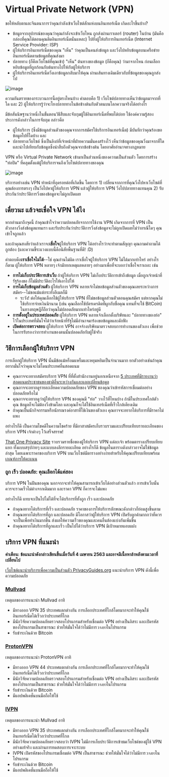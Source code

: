 # Virtual Private Network (VPN)

ขอให้หลับตาและจินตนาการว่าคุณกำลังเข้าเว็บไซต์สักแห่งบนอินเทอร์เน็ต เกิดอะไรขึ้นบ้าง?

* ข้อมูลจากอุปกรณ์ของคุณว่าคุณกำลังจะเข้าเว็บไหน ถูกส่งผ่านเราเตอร์ (router) ในบ้าน (มันคือกล่องที่คุณได้ตอนคุณติดอินเทอร์เน็ตนั่นแหละ) ไปยังผู้ให้บริการอินเทอร์เน็ต (Internet Service Provider: ISP)
* ผู้ให้บริการอินเทอร์เน็ตของคุณ "เห็น" ว่าคุณเป็นคนส่งข้อมูล และวิ่งไปหยิบข้อมูลบนเครือข่ายอินเทอร์เน็ตตามข้อมูลที่คุณส่งมา
* ปลายทาง (ก็คือเว็บไซต์ที่คุณเข้า) "เห็น" ต้นทางของข้อมูล (ก็คือคุณ) ว่ามาจากไหน ก่อนเลือกหยิบข้อมูลที่ถูกก้อนกับต้นทางไปให้กับผู้ให้บริการ
* ผู้ให้บริการอินเทอร์เน็ตวิ่งเอาข้อมูลกลับมาให้คุณ ผ่านเส้นทางเดิมเดียวกับที่ข้อมูลของคุณถูกส่งไป

![image](https://user-images.githubusercontent.com/3682634/75744379-a5dc6600-5d46-11ea-980b-518e53e10546.png)

ความอันตรายของกระบวนการนี้อยู่ตรงไหนบ้าง คำตอบคือ 1) เว็บไซต์ปลายทางเห็นว่าข้อมูลมาจากที่ใด และ 2) ผู้ให้บริการรู้ว่าจะโยงปลายทางในข้อข้างต้นกับตัวตนบนโลกความจริงได้อย่างไร

มีข้อสันนิษฐานว่าหนึ่งในขั้นตอนวิธีสืบและจับกุมผู้ใช้อินเทอร์เน็ตที่พบได้บ่อย ใช้องค์ความรู้สองประการดังกล่าวในการจับกุม กล่าวคือ
* ผู้ให้บริการ (ซึ่งมีข้อมูลส่วนตัวของคุณจากการสมัครใช้บริการอินเทอร์เน็ต) มีบันทึกว่าคุณร้องขอข้อมูลไปที่ใดบ้าง และ
* ปลายทางเว็บไซต์ ซึ่งเป็นลิงก์ที่เจ้าหน้าที่ฝ่ายความมั่นคงสร้างไว้ เห็นว่าข้อมูลของคุณวิ่งมาจากที่ใด และนำไปเทียบกับข้อมูลซึ่งนำสืบถึงตัวคุณจากข้อข้างต้น โดยอาศัยอำนาจทางกฎหมาย

VPN หรือ Virtual Private Network เข้ามาเป็นส่วนหนึ่งของความเป็นส่วนตัว โดยการสร้าง "ท่อปิด" ที่คลุมตั้งแต่ผู้ให้บริการจนถึงเว็บไซต์ปลายทางของคุณ

![image](https://user-images.githubusercontent.com/3682634/75744862-2a7bb400-5d48-11ea-90cd-64bf063029df.png)

บริการอย่างเช่น VPN ทำหน้าที่อุดรอยต่อที่เกิดขึ้น โดยการ 1) เปลี่ยนจากการที่คุณวิ่งไปหาเว็บไซต์ที่คุณต้องการตรงๆ เป็นวิ่งไปหาผู้ให้บริการ VPN แล้วผู้ให้บริการ VPN วิ่งไปปลายทางแทนคุณ 2) รับประกันว่าประวัติการวิ่งของข้อมูลจะไม่ถูกเปิดเผย

## เดี๋ยวนะ แล้วจะเชื่อใจ VPN ได้ไง

หากอ่านมาถึงจุดนี้ ถ้าคุณเข้าใจว่าความปลอดภัยจากการใช้งาน VPN เกิดจากการที่ VPN เป็นตัวกลางวิ่งส่งข้อมูลแทนเรา และรับประกันว่าประวัติการวิ่งส่งข้อมูลจะไม่ถูกเปิดเผยไม่ว่ากรณีใดๆ คุณเข้าใจถูกแล้ว

และถ้าคุณสงสัยว่าแล้วเราจะ**เชื่อใจ**ผู้ให้บริการ VPN ได้อย่างไรว่าจะทำตามสัญญา คุณถามคำถามได้ถูกต้อง (และความขี้ระแวงแบบนี้คือนิสัยพื้นฐานที่ดี! :D)

คำตอบคือ**เราเชื่อใจไม่ได้**--ใช่ คุณอ่านไม่ผิด เราเชื่อใจผู้ให้บริการ VPN ไม่ได้มากเท่าไหร่ อย่างไรก็ตาม ผู้ให้บริการ VPN หลายๆ เจ้ามักยกเหตุผลหลายๆ อย่างมาเพื่อที่จะบอกว่าเชื่อใจเราเถอะ เช่น

* **การไม่เก็บประวัติการเข้าเว็บ** ถ้าผู้ให้บริการ VPN ไม่เก็บประวัติการเข้าถึงข้อมูล เมื่อถูกเจ้าหน้าที่รัฐร้องขอ ก็ไม่มีประวัติอะไรให้เอาไปให้
* **การไม่เก็บข้อมูลส่วนตัว** ผู้ให้บริการ VPN หลายเจ้าไม่ขอข้อมูลส่วนตัวของคุณเลยระหว่างการสมัคร--ไม่ขอแม้แต่กระทั่งอีเมลก็มี
    * ระวัง! ต่อให้คุณเลือกใช้ผู้ให้บริการ VPN ที่ไม่ขอข้อมูลส่วนตัวตอนคุณสมัคร แต่หากคุณไม่ใช้บริการจ่ายเงินนิรนาม (เช่น คุณเลือกใช้บัตรเครดิตที่ผูกกับชื่อคุณ แทนที่จะใช้ BitCoin) ในทางทฤษฎีก็ถือว่าคุณไม่ปลอดภัยมากเท่าไหร่อยู่ดี
* **การตั้งอยู่ในประเทศปลอดภัย** ผู้ให้บริการ VPN หลายเจ้าเลือกตั้งบริษัทและ "ปลายทางของท่อ" ไว้ในประเทศที่มั่นใจได้ว่าเจ้าหน้าที่รัฐไม่มีอำนาจมาร้องขอข้อมูลและดักฟัง
* **เปิดต่อการตรวจสอบ** ผู้ให้บริการ VPN อาจจ้างบริษัทมาตรวจสอบการทำงานของตัวเอง เพื่อช่วยในการรับรองว่าการทำงานของตนนั้นปลอดภัยกับผู้ใช้จริง

## วิธีการเลือกผู้ให้บริการ VPN

การเลือกผู้ให้บริการ VPN นั้นมีข้อแม้หร็อมแหร็มและหยุมหยิมเป็นจำนวนมาก ยกตัวอย่างเช่นถ้าคุณอยากมั่นใจว่าคุณจะไม่โดนประเทศอื่นสอดแนม
* คุณอาจจะอยากสมัครบริการ VPN ที่ที่ตั้งสำนักงานอยู่นอกเหนือจาก [5 ประเทศที่มีรายงานว่าสอดแนมประชาชนของชาติอื่นระหว่างกันและแลกเปลี่ยนข้อมูล](https://en.wikipedia.org/wiki/Five_Eyes)
* คุณอาจจะอยากดูรายละเอียดความปลอดภัยของ VPN ของคุณว่าเข้ารหัสการเชื่อมต่ออย่างปลอดภัยหรือไม่
* คุณอาจจะอยากดูว่าผู้ให้บริการ VPN ของคุณมี "ท่อ" วางไว้ที่ไหนบ้าง ถ้ามีในประเทศใกล้ตัวคุณ ข้อมูลก็จะไม่ต้องวิ่งข้ามโลก และคุณก็จะได้ใช้อินเทอร์เน็ตที่เร็วใกล้เคียงเดิม
* ถ้าคุณเป็นนักกิจกรรมหรือนักรณรงค์อาสาที่ใช้เงินของตัวเอง คุณอาจจะอยากได้บริการที่มีราคาไม่แพง

อย่างไรก็ดี เป็นความโชคดีในความโชคร้าย ที่มีอาสาสมัครเก็บรวบรวมและเปรียบเทียบรายละเอียดของบริการ VPN เจ้าต่างๆ ไว้เสร็จสรรพ!

[That One Privacy Site](https://thatoneprivacysite.net/#simple-vpn-comparison) รวบรวมรายชื่อของผู้ให้บริการ VPN แต่ละเจ้า พร้อมตารางเปรียบเทียบแยก ทั้งแบบสรุปง่ายๆ และแบบลงลึกรายละเอียด อย่างไรก็ดี ข้อมูลในตารางดังกล่าวอาจไม่ใช่ข้อมูลล่าสุด โดยเฉพาะราคาของบริการ VPN บนเว็บไซต์มีตารางอย่างง่ายสำหรับให้คุณเปรียบเทียบพร้อม[เกณฑ์การให้คะแนน](https://thatoneprivacysite.net/vpn-chart-formulas/)

### ถูก เร็ว ปลอดภัย: คุณเลือกได้แค่สอง

บริการ VPN ในฝันของคุณ นอกจากจะทำให้คุณสามารถเข้าเว็บได้อย่างส่วนตัวแล้ว การเข้าเว็บนั้นควรจะรวดเร็วไม่ต่างจากเดิมมาก และราคา VPN ก็ควรจะไม่แพง

อย่างไรก็ดี แทบจะเป็นไปไม่ได้ที่จะได้บริการที่ทั้งถูก เร็ว และปลอดภัย
* ถ้าคุณอยากได้บริการที่เร็ว และปลอดภัย ราคาของการให้บริการลักษณะดังกล่าวก็ย่อมสูงขึ้นตาม
* ถ้าคุณอยากได้บริการที่ถูก และปลอดภัย มีโอกาสว่าผู้ให้บริการ VPN เปิดรับลูกค้ามากกว่าที่ควรจะเป็นเพื่อทำเงินมากขึ้น ส่งผลให้ความเร็วของคุณและคนอื่นต้องแบ่งกันเพิ่มขึ้น
* ถ้าคุณอยากได้บริการที่ถูกและเร็ว เป็นไปได้ว่าบริการ VPN มีเป้าหมายแอบแฝง

## บริการ VPN ที่แนะนำ

**คำเตือน: ข้อแนะนำดังกล่าวเขียนขึ้นเมื่อวันที่ 4 เมษายน 2563 และอาจมีเนื้อหาล้าหลังตามเวลาที่เปลี่ยนไป**

[เว็บไซต์แนะนำบริการเพื่อความเป็นส่วนตัว PrivacyGuides.org](https://www.privacyguides.org/providers/vpn/) แนะนำบริการ VPN ดังนี้เพื่อความปลอดภัย

### [Mullvad](https://mullvad.net/)

เหตุผลของการแนะนำ Mullvad อาทิ
* มีทางออก VPN 35 ประเทศแตกต่างกัน การเลือกประเทศที่ใกล้โดยมากจะทำให้คุณใช้อินเทอร์เน็ตได้เร็วกว่าประเทศที่ไกล
* มีนักวิจัยความปลอดภัยตรวจสอบโปรแกรมสำหรับเชื่อมต่อ VPN อย่างเป็นอิสระ และเปิดรหัสของโปรแกรมเป็นสาธารณะ ช่วยให้มั่นใจได้ว่าไม่มีการ*วางยา*ในโปรแกรม
* รับชำระเงินด้วย Bitcoin

### [ProtonVPN](https://protonvpn.com/)

เหตุผลของการแนะนำ ProtonVPN อาทิ
* มีทางออก VPN 44 ประเทศแตกต่างกัน การเลือกประเทศที่ใกล้โดยมากจะทำให้คุณใช้อินเทอร์เน็ตได้เร็วกว่าประเทศที่ไกล
* มีนักวิจัยความปลอดภัยตรวจสอบโปรแกรมสำหรับเชื่อมต่อ VPN อย่างเป็นอิสระ และเปิดรหัสของโปรแกรมเป็นสาธารณะ ช่วยให้มั่นใจได้ว่าไม่มีการ*วางยา*ในโปรแกรม
* รับชำระเงินด้วย Bitcoin
* มีแอปพลิเคชั่นบนมือถือให้ใช้

### [IVPN]()

เหตุผลของการแนะนำ Mullvad อาทิ
* มีทางออก VPN 35 ประเทศแตกต่างกัน การเลือกประเทศที่ใกล้โดยมากจะทำให้คุณใช้อินเทอร์เน็ตได้เร็วกว่าประเทศที่ไกล
* มีนักวิจัยความปลอดภัยตรวจสอบว่า IVPN ไม่มีการเก็บประวัติการเข้าชมเว็บไซต์ของผู้ใช้ VPN อย่างแท้จริง และผ่านการทดสอบการเจาะระบบ
* IVPN เปิดรหัสของโปรแกรมเชื่อมต่อ VPN เป็นสาธารณะ ช่วยให้มั่นใจได้ว่าไม่มีการ*วางยา*ในโปรแกรม
* รับชำระเงินด้วย Bitcoin
* มีแอปพลิเคชั่นบนมือถือให้ใช้
